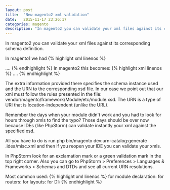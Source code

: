 ```yaml
---
layout: post
title:  "New magento2 xml validation"
date:   2015-11-17 23:26:17
categories: magento
description: "In magento2 you can validate your xml files against its corresponding schema definition. This will help you avoid mistakes in your xmls."
---
```

In magento2 you can validate your xml files against its corresponding schema definition. 

In magento1 we had
{% highlight xml linenos %}
<?xml version="1.0"?>
<config>
    ....
</config>
{% endhighlight %}
In magento2 this becomes:
{% highlight xml linenos %}
<?xml version="1.0"?>
<config xmlns:xsi="http://www.w3.org/2001/XMLSchema-instance" xsi:noNamespaceSchemaLocation="urn:magento:framework:Module/etc/module.xsd">
    ....
</config>
{% endhighlight %}

The extra information provided there specifies the schema instance used and the URN to the corresponding xsd file. In our case we point out that our xml must follow the rules presented in the file: <span class="code">vendor/magento/framework/Module/etc/module.xsd</span>. The URN is a type of URI that is location-independent (unlike the URL). 

Remember the days when your module didn't work and you had to look for hours through xmls to find the typo? Those days should be over now because IDEs (like PhpStorm) can validate instantly your xml against the specified xsd. 

All you have to do is run <span class="code">php bin/magento dev:urn-catalog:generate .idea/misc.xml</span> and then if you reopen your IDE you can validate your xmls. 

In PhpStorm look for an exclamation mark or a green validation mark in the top right corner. Also you can go to <span class="code">PhpStorm > Preferences > Languages & Frameworks > Schemas and DTDs</span> and see all current URN resolutions.

Most common used:
{% highlight xml linenos %}
for module declaration: <config xmlns:xsi="http://www.w3.org/2001/XMLSchema-instance" xsi:noNamespaceSchemaLocation="urn:magento:framework:Module/etc/module.xsd">
for routers: <config xmlns:xsi="http://www.w3.org/2001/XMLSchema-instance" xsi:noNamespaceSchemaLocation="urn:magento:framework:App/etc/routes.xsd">
for layouts: <page xmlns:xsi="http://www.w3.org/2001/XMLSchema-instance" layout="1column" xsi:noNamespaceSchemaLocation="urn:magento:framework:View/Layout/etc/page_configuration.xsd">
for DI: <config xmlns:xsi="http://www.w3.org/2001/XMLSchema-instance" xsi:noNamespaceSchemaLocation="urn:magento:framework:ObjectManager/etc/config.xsd">
{% endhighlight %}


